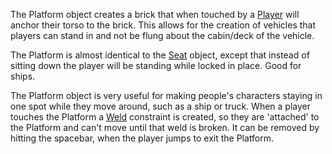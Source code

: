 The Platform object creates a brick that when touched by a [Player](https://developer.roblox.com/en-us/api-reference/class/Player) will anchor their torso to the brick. This allows for the creation of vehicles that players can stand in and not be flung about the cabin/deck of the vehicle.

The Platform is almost identical to the [Seat](https://developer.roblox.com/en-us/api-reference/class/Seat) object, except that instead of sitting down the player will be standing while locked in place. Good for ships.

The Platform object is very useful for making people's characters staying in one spot while they move around, such as a ship or truck. When a player touches the Platform a [Weld](https://developer.roblox.com/en-us/api-reference/class/Weld) constraint is created, so they are 'attached' to the Platform and can't move until that weld is broken. It can be removed by hitting the spacebar, when the player jumps to exit the Platform.